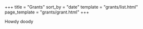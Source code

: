 +++
title = "Grants"
sort_by = "date"
template = "grants/list.html"
page_template = "grants/grant.html"
+++

Howdy doody